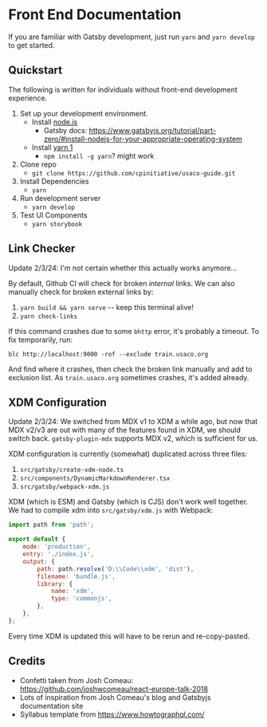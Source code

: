 # Front End Documentation

If you are familiar with Gatsby development, just run `yarn` and `yarn develop`
to get started.

## Quickstart

The following is written for individuals without front-end development
experience.

1. Set up your development environment.
   - Install [node.js](https://nodejs.org/en/)
     - Gatsby docs:
       https://www.gatsbyjs.org/tutorial/part-zero/#install-nodejs-for-your-appropriate-operating-system
   - Install [yarn 1](https://classic.yarnpkg.com/en/)
     - `npm install -g yarn`? might work
2. Clone repo
   - `git clone https://github.com/cpinitiative/usaco-guide.git`
3. Install Dependencies
   - `yarn`
4. Run development server
   - `yarn develop`
5. Test UI Components
   - `yarn storybook`

## Link Checker

Update 2/3/24: I'm not certain whether this actually works anymore...

By default, Github CI will check for broken _internal_ links. We can also
manually check for broken external links by:

1. `yarn build && yarn serve` -- keep this terminal alive!
2. `yarn check-links`

If this command crashes due to some `bhttp` error, it's probably a timeout. To
fix temporarily, run:

```
blc http://localhost:9000 -rof --exclude train.usaco.org
```

And find where it crashes, then check the broken link manually and add to
exclusion list. As `train.usaco.org` sometimes crashes, it's added already.

## XDM Configuration

Update 2/3/24: We switched from MDX v1 to XDM a while ago, but now that MDX
v2/v3 are out with many of the features found in XDM, we should switch back.
`gatsby-plugin-mdx` supports MDX v2, which is sufficient for us.

XDM configuration is currently (somewhat) duplicated across three files:

1. `src/gatsby/create-xdm-node.ts`
2. `src/components/DynamicMarkdownRenderer.tsx`
3. `src/gatsby/webpack-xdm.js`

XDM (which is ESM) and Gatsby (which is CJS) don't work well together. We had to
compile xdm into `src/gatsby/xdm.js` with Webpack:

```js
import path from 'path';

export default {
	mode: 'production',
	entry: './index.js',
	output: {
		path: path.resolve('D:\\Code\\xdm', 'dist'),
		filename: 'bundle.js',
		library: {
			name: 'xdm',
			type: 'commonjs',
		},
	},
};
```

Every time XDM is updated this will have to be rerun and re-copy-pasted.

## Credits

- Confetti taken from Josh Comeau:
  https://github.com/joshwcomeau/react-europe-talk-2018
- Lots of inspiration from Josh Comeau's blog and Gatsbyjs documentation site
- Syllabus template from https://www.howtographql.com/
